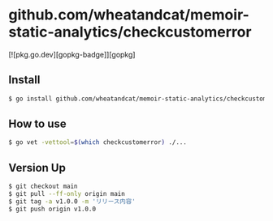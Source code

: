 # github.com/wheatandcat/memoir-static-analytics/checkcustomerror


[![pkg.go.dev][gopkg-badge]][gopkg]

## Install

```bash
$ go install github.com/wheatandcat/memoir-static-analytics/checkcustomerror/cmd/checkcustomerror@v0.0.6
```

## How to use

```bash
$ go vet -vettool=$(which checkcustomerror) ./...
```

## Version Up

```bash
$ git checkout main
$ git pull --ff-only origin main
$ git tag -a v1.0.0 -m 'リリース内容'
$ git push origin v1.0.0
```
